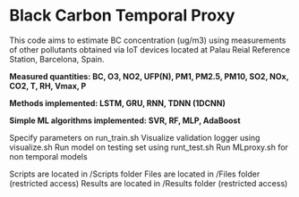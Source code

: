 # Black Carbon Temporal Proxy

This code aims to estimate BC concentration (ug/m3) using measurements of other pollutants obtained via IoT devices located 
at Palau Reial Reference Station, Barcelona, Spain.


**Measured quantities: BC, O3, NO2, UFP(N), PM1, PM2.5, PM10, SO2, NOx, CO2, T, RH, Vmax, P**

**Methods implemented: LSTM, GRU, RNN, TDNN (1DCNN)**

**Simple ML algorithms implemented: SVR, RF, MLP, AdaBoost**

Specify parameters on run_train.sh
Visualize validation logger using visualize.sh
Run model on testing set using runt_test.sh
Run MLproxy.sh for non temporal models

Scripts are located in /Scripts folder
Files are located in /Files folder (restricted access)
Results are located in /Results folder (restricted access)

